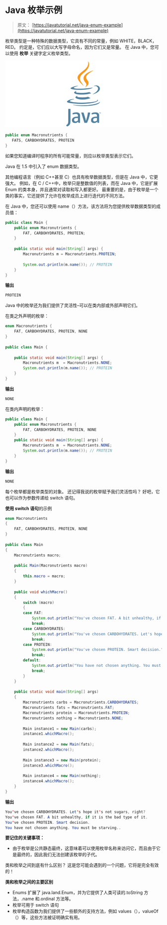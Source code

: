 # Java 枚举示例

> 原文： [https://javatutorial.net/java-enum-example](https://javatutorial.net/java-enum-example)

枚举类型是一种特殊的数据类型，它具有不同的常量，例如 WHITE，BLACK，RED。 约定是，它们应以大写字母命名，因为它们又是常量。 在 Java 中，您可以使用 **枚举** 关键字定义枚举类型。

![java-featured-image](img/e0db051dedc1179e7424b6d998a6a772.jpg)

```java
public enum Macronutrients {
   FATS, CARBOHYDRATES, PROTEIN
}
```

如果您知道编译时程序的所有可能常量，则应以枚举类型表示它们。

Java 在 1.5 中引入了 enum 数据类型。

其他编程语言（例如 C++甚至 C）也具有枚举数据类型，但是在 Java 中，它更强大。 例如，在 C / C++中，枚举只是整数值的列表，而在 Java 中，它是扩展 Enum 的类本身，并且通常对读取和写入都更好。 最重要的是，由于枚举是一个类的事实，它还提供了允许在枚举成员上进行迭代的不同方法。

在 Java 中，您还可以使用 name（）方法，该方法将为您提供枚举数据类型的成员值：

```java
public class Main {
    public enum Macronutrients {
        FAT, CARBOHYDRATES, PROTEIN;
    }

    public static void main(String[] args) {
        Macronutrients m = Macronutrients.PROTEIN;

        System.out.println(m.name()); // PROTEIN
    }
}
```

**输出**

```java
PROTEIN
```

Java 中的枚举还为我们提供了灵活性–可以在类内部或外部声明它们。

在类之外声明的枚举：

```java
enum Macronutrients {
    FAT, CARBOHYDRATES, PROTEIN, NONE
}

public class Main {

    public static void main(String[] args) {
        Macronutrients m  = Macronutrients.NONE;
        System.out.println(m.name()); // PROTEIN
    }
}
```

**输出**

```java
NONE

```

在类内声明的枚举：

```java
public class Main {
    public enum Macronutrients {
        FAT, CARBOHYDRATES, PROTEIN, NONE
    }
    public static void main(String[] args) {
        Macronutrients m  = Macronutrients.NONE;
        System.out.println(m.name()); // PROTEIN
    }
}
```

**输出**

```java
NONE
```

每个枚举都是枚举类型的对象。 还记得我说的枚举赋予我们灵活性吗？ 好吧，它也可以作为参数传递给 switch 语句。

**使用 switch 语句**的示例

```java
enum Macronutrients 
{ 
    FAT, CARBOHYDRATES, PROTEIN, NONE
} 

public class Main 
{ 
    Macronutrients macro; 

    public Main(Macronutrients macro) 
    { 
        this.macro = macro; 
    } 

    public void whichMacro() 
    { 
        switch (macro) 
        { 
        case FAT: 
            System.out.println("You've chosen FAT. A bit unhealthy, if it is the bad type of it."); 
            break; 
        case CARBOHYDRATES: 
            System.out.println("You've chosen CARBOHYDRATES. Let's hope it's not sugars, right?"); 
            break; 
        case PROTEIN: 
            System.out.println("You've chosen PROTEIN. Smart decision."); 
            break; 
        default: 
            System.out.println("You have not chosen anything. You must be starving.."); 
            break; 
        } 
    } 

    public static void main(String[] args) 
    { 
        Macronutrients carbs = Macronutrients.CARBOHYDRATES;
        Macronutrients fats = Macronutrients.FAT;
        Macronutrients protein = Macronutrients.PROTEIN;
        Macronutrients nothing = Macronutrients.NONE;

        Main instance1 = new Main(carbs); 
        instance1.whichMacro(); 

        Main instance2 = new Main(fats); 
        instance2.whichMacro(); 

        Main instance3 = new Main(protein); 
        instance3.whichMacro(); 

        Main instance4 = new Main(nothing); 
        instance4.whichMacro(); 
    } 
}
```

**输出**

```java
You've chosen CARBOHYDRATES. Let's hope it's not sugars, right?
You've chosen FAT. A bit unhealthy, if it is the bad type of it.
You've chosen PROTEIN. Smart decision.
You have not chosen anything. You must be starving..

```

**要记住的关键事项：**

*   由于枚举是公共静态最终，这意味着可以使用枚举名称来访问它，而且由于它是最终的，因此我们无法创建该枚举的子代。

类和枚举之间到底有什么区别？ 这是您可能会遇到的一个问题，它将是完全有效的！

**类和枚举之间的主要区别**

*   Enums 扩展了 java.land.Enum，并为它提供了人类可读的.toString 方法，.name 和.ordinal 方法等。
*   枚举可用于 switch 语句
*   枚举构造函数为我们提供了一些额外的支持方法，例如 values（），valueOf（）等，这些方法被证明确实有用。